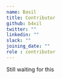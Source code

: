 ```yaml
---
name: Basil 
title: Contributor
github: b4xil
twitter: ""
linkedin: ""
slack: ""
joining_date: ""
role : contributor
---
```


Still waiting for this
